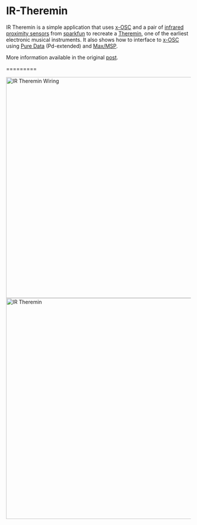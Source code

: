 IR-Theremin
===========
IR Theremin is a simple application that uses [x-OSC](http://www.x-io.co.uk/x-osc/) and a pair of [infrared proximity sensors](https://www.sparkfun.com/products/242) from [sparkfun](https://www.sparkfun.com) to recreate a [Theremin](https://en.wikipedia.org/wiki/Theremin), one of the earliest electronic musical instruments. It also shows how to interface to [x-OSC](http://www.x-io.co.uk/x-osc/) using [Pure Data](http://puredata.info/) (Pd-extended) and [Max/MSP](http://cycling74.com/products/max/). 

More information available in the original [post](http://www.x-io.co.uk/ir-theremin/).

=========

<img src="https://raw.github.com/xioTechnologies/IR-Theremin/master/Wiring%20Diagram.png" alt="IR Theremin Wiring" style="width: 600px;"/>

<img src="https://raw.github.com/xioTechnologies/IR-Theremin/master/IR%20Theremin.jpg" alt="IR Theremin" style="width: 600px;"/>
